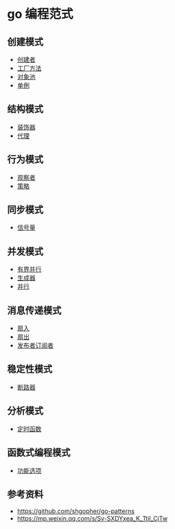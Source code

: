 <!--
 * @Author: shgopher shgopher@gmail.com
 * @Date: 2023-07-24 13:09:26
 * @LastEditors: shgopher shgopher@gmail.com
 * @LastEditTime: 2023-08-05 18:59:37
 * @FilePath: /GOFamily/工程/go编程范式/README.md
 * @Description:
 * 
 * Copyright (c) 2023 by shgopher, All Rights Reserved. 
-->
# go 编程范式
   
## 创建模式
- [创建者](./创建者/README.md)
- [工厂方法](./工厂方法/README.md)
- [对象池](./对象池/README.md)
- [单例](./单例/README.md)
## 结构模式
- [装饰器](./装饰器/README.md)
- [代理](./代理/README.md)
## 行为模式
- [观察者](./观察者/README.md)
- [策略](./策略/README.md)
## 同步模式
- [信号量](./信号量/README.md)
## 并发模式
- [有界并行](./有界并行/README.md)
- [生成器](./生成器/README.md)
- [并行](./并行/README.md)
## 消息传递模式
- [扇入](./扇入/README.md)
- [扇出](./扇出/README.md)
- [发布者订阅者](./发布者订阅者/README.md)
## 稳定性模式
- [断路器](./断路器/README.md)
## 分析模式
- [定时函数](./定时函数/README.md)
## 函数式编程模式
- [功能选项](./功能选项/README.md)
## 参考资料
- https://github.com/shgopher/go-patterns
- https://mp.weixin.qq.com/s/Sv-SXDYxea_K_TtiI_CjTw